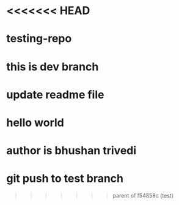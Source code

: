 <<<<<<< HEAD
=======
# testing-repo
# this is dev branch
# update readme file
# hello world
# author is bhushan trivedi
# git push to test branch
>>>>>>> parent of f54858c (test)
